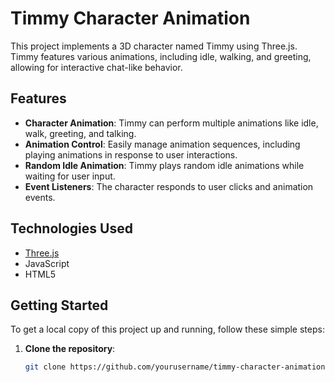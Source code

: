 # Timmy Character Animation

This project implements a 3D character named Timmy using Three.js. Timmy features various animations, including idle, walking, and greeting, allowing for interactive chat-like behavior.

## Features

- **Character Animation**: Timmy can perform multiple animations like idle, walk, greeting, and talking.
- **Animation Control**: Easily manage animation sequences, including playing animations in response to user interactions.
- **Random Idle Animation**: Timmy plays random idle animations while waiting for user input.
- **Event Listeners**: The character responds to user clicks and animation events.

## Technologies Used

- [Three.js](https://threejs.org/)
- JavaScript
- HTML5

## Getting Started

To get a local copy of this project up and running, follow these simple steps:

1. **Clone the repository**:

   ```bash
   git clone https://github.com/yourusername/timmy-character-animation.git
